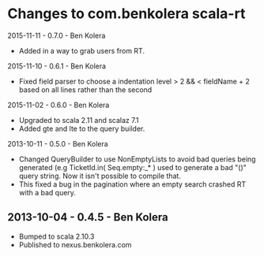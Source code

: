 Changes to com.benkolera scala-rt
=================================

2015-11-11 - 0.7.0 - Ben Kolera
- Added in a way to grab users from RT.

2015-11-10 - 0.6.1 - Ben Kolera
- Fixed field parser to choose a indentation level > 2 && < fieldName + 2 based on all lines rather than the second

2015-11-02 - 0.6.0 - Ben Kolera
- Upgraded to scala 2.11 and scalaz 7.1
- Added gte and lte to the query builder. 

2013-10-11 - 0.5.0 - Ben Kolera
- Changed QueryBuilder to use NonEmptyLists to avoid bad queries being generated (e.g TicketId.in( Seq.empty:_* ) used to generate a bad "()" query string. Now it isn't possible to compile that.
- This fixed a bug in the pagination where an empty search crashed RT with a bad query.

2013-10-04 - 0.4.5 - Ben Kolera
-------------------------------
- Bumped to scala 2.10.3
- Published to nexus.benkolera.com

